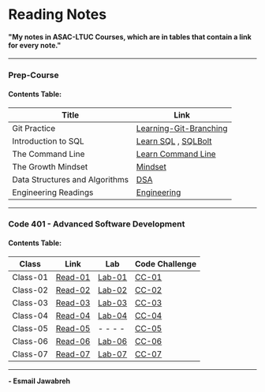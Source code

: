 # Reading Notes
#### "My notes in ASAC-LTUC Courses, which are in tables that contain a link for every note."

---

### Prep-Course
#### Contents Table:

| Title               | Link                                                                                                    |
| ----------------    | ----------------------------------------------------                                                    |
| Git Practice        | [Learning-Git-Branching](https://github.com/Esmail-Jawabreh/Learning-Git-Branching#42-juggling-commits) |
| Introduction to SQL | [Learn SQL](./PrepCourse/Sql.MD) , [SQLBolt](https://github.com/Esmail-Jawabreh/SQL-Bolt)               |
| The Command Line    | [Learn Command Line](./PrepCourse/Terminal.MD)                                                          |
| The Growth Mindset  | [Mindset](./PrepCourse/Mindset.md)                                                                      |
| Data Structures and Algorithms | [DSA](./PrepCourse/DSA.MD)                                                                   |
| Engineering Readings | [Engineering](./PrepCourse/Engineering.MD)                                                             |

---

### Code 401 - Advanced Software Development
#### Contents Table:

|   Class                |     Link                                  | Lab                                                               | Code Challenge | 
| ----------------       | ------------------                        | -----                                                             | -----          |
|       Class-01         | [Read-01](./ReadClasses/Read-Class-01.md) | [Lab-01](https://github.com/Esmail-Jawabreh/snakes-cafe)          | [CC-01](https://github.com/Esmail-Jawabreh/data-structures-and-algorithms/tree/main/CC/reverseArray)     |
|       Class-02         | [Read-02](./ReadClasses/Read-Class-02.md) | [Lab-02](https://github.com/Esmail-Jawabreh/math-series)          | [CC-02](https://github.com/Esmail-Jawabreh/data-structures-and-algorithms/tree/main/CC/arrayInsertShift) |
|       Class-03         | [Read-03](./ReadClasses/Read-Class-03.md) | [Lab-03](https://github.com/Esmail-Jawabreh/madlib-cli)           | [CC-03](https://github.com/Esmail-Jawabreh/data-structures-and-algorithms/tree/main/CC/arrayInsertShift) |
|       Class-04         | [Read-04](./ReadClasses/Read-Class-04.md) | [Lab-04](https://github.com/Esmail-Jawabreh/pythonic-garage-band) | [CC-04](https://github.com/Esmail-Jawabreh/data-structures-and-algorithms/tree/main/CC/Mock_Interviews)  |
|       Class-05         | [Read-05](./ReadClasses/Read-Class-05.md) | - - - -                                                           | [CC-05](https://github.com/Esmail-Jawabreh/data-structures-and-algorithms/tree/main/CC/linkedLists)      |
|       Class-06         | [Read-06](./ReadClasses/Read-Class-06.md) | [Lab-06](https://github.com/Esmail-Jawabreh/ten-thousand)         | [CC-06](https://github.com/Esmail-Jawabreh/data-structures-and-algorithms/tree/main/CC/linkedLists)      |
|       Class-07         | [Read-07](./ReadClasses/Read-Class-07.md) | [Lab-07]() | [CC-07]() |

--- 

**- Esmail Jawabreh**